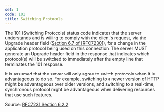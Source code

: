 ```yaml
---
set: 1
code: 101
title: Switching Protocols
---
```


The 101 (Switching Protocols) status code indicates that the server understands
and is willing to comply with the client's request, via the Upgrade header field
([Section 6.7 of [RFC7230]][1]), for a change in the application protocol being
used on this connection. The server MUST generate an Upgrade header field in the
response that indicates which protocol(s) will be switched to immediately after
the empty line that terminates the 101 response.

It is assumed that the server will only agree to switch protocols when it is
advantageous to do so. For example, switching to a newer version of HTTP might
be advantageous over older versions, and switching to a real-time, synchronous
protocol might be advantageous when delivering resources that use such features.

Source: [RFC7231 Section 6.2.2][2]

[1]: <http://tools.ietf.org/html/rfc7230#section-6.7>
[2]: <http://tools.ietf.org/html/rfc7231#section-6.2.2>